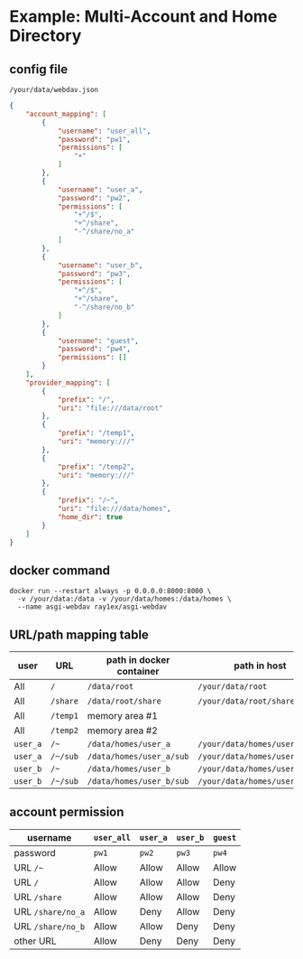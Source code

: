 # Example: Multi-Account and Home Directory

## config file
`/your/data/webdav.json`

```json
{
    "account_mapping": [
        {
            "username": "user_all",
            "password": "pw1",
            "permissions": [
                "+"
            ]
        },
        {
            "username": "user_a",
            "password": "pw2",
            "permissions": [
                "+^/$",
                "+^/share",
                "-^/share/no_a"
            ]
        },
        {
            "username": "user_b",
            "password": "pw3",
            "permissions": [
                "+^/$",
                "+^/share",
                "-^/share/no_b"
            ]
        },
        {
            "username": "guest",
            "password": "pw4",
            "permissions": []
        }
    ],  
    "provider_mapping": [
        {
            "prefix": "/",
            "uri": "file:///data/root"
        },
        {
            "prefix": "/temp1",
            "uri": "memory:///"
        },
        {
            "prefix": "/temp2",
            "uri": "memory:///"
        },
        {
            "prefix": "/~",
            "uri": "file:///data/homes",
            "home_dir": true
        }
    ]
}
```

## docker command
```
docker run --restart always -p 0.0.0.0:8000:8000 \
  -v /your/data:/data -v /your/data/homes:/data/homes \
  --name asgi-webdav ray1ex/asgi-webdav
```

## URL/path mapping table

| user     | URL      | path in docker container | path in host                  |
|----------|----------|--------------------------|-------------------------------|
| All      | `/`      | `/data/root`             | `/your/data/root`             |
| All      | `/share` | `/data/root/share`       | `/your/data/root/share`       |
| All      | `/temp1` | memory area #1           |                               |
| All      | `/temp2` | memory area #2           |                               |
| `user_a` | `/~`     | `/data/homes/user_a`     | `/your/data/homes/user_a`     |
| `user_a` | `/~/sub` | `/data/homes/user_a/sub` | `/your/data/homes/user_a/sub` |
| `user_b` | `/~`     | `/data/homes/user_b`     | `/your/data/homes/user_b`     |
| `user_b` | `/~/sub` | `/data/homes/user_b/sub` | `/your/data/homes/user_b/sub` |

## account permission

| username          | `user_all` | `user_a` | `user_b` | `guest` |
|-------------------|------------|----------|----------|---------|
| password          | `pw1`      | `pw2`    | `pw3`    | `pw4`   |
| URL `/~`          | Allow      | Allow    | Allow    | Allow   |
| URL `/`           | Allow      | Allow    | Allow    | Deny    |
| URL `/share`      | Allow      | Allow    | Allow    | Deny    |
| URL `/share/no_a` | Allow      | Deny     | Allow    | Deny    |
| URL `/share/no_b` | Allow      | Allow    | Deny     | Deny    |
| other URL         | Allow      | Deny     | Deny     | Deny    |
